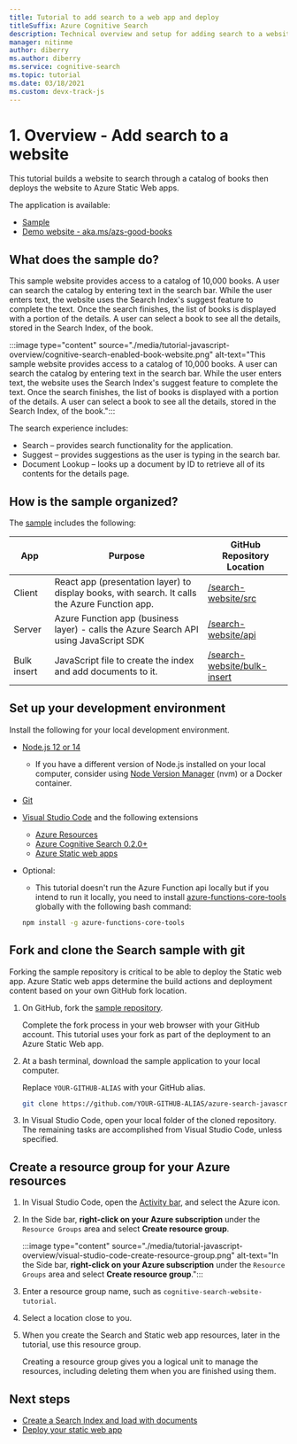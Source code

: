 ```yaml
---
title: Tutorial to add search to a web app and deploy
titleSuffix: Azure Cognitive Search
description: Technical overview and setup for adding search to a website and deploying to Azure Static Web App. 
manager: nitinme
author: diberry
ms.author: diberry
ms.service: cognitive-search
ms.topic: tutorial
ms.date: 03/18/2021
ms.custom: devx-track-js
---
```


# 1. Overview - Add search to a website

This tutorial builds a website to search through a catalog of books then deploys the website to Azure Static Web apps. 

The application is available: 
* [Sample](https://github.com/Azure-Samples/azure-search-javascript-samples/tree/master/search-website)
* [Demo website - aka.ms/azs-good-books](https://aka.ms/azs-good-books)

## What does the sample do? 

This sample website provides access to a catalog of 10,000 books. A user can search the catalog by entering text in the search bar. While the user enters text, the website uses the Search Index's suggest feature to complete the text. Once the search finishes, the list of books is displayed with a portion of the details. A user can select a book to see all the details, stored in the Search Index, of the book. 

:::image type="content" source="./media/tutorial-javascript-overview/cognitive-search-enabled-book-website.png" alt-text="This sample website provides access to a catalog of 10,000 books. A user can search the catalog by entering text in the search bar. While the user enters text, the website uses the Search Index's suggest feature to complete the text. Once the search finishes, the list of books is displayed with a portion of the details. A user can select a book to see all the details, stored in the Search Index, of the book.":::

The search experience includes: 

* Search – provides search functionality for the application.
* Suggest – provides suggestions as the user is typing in the search bar.
* Document Lookup – looks up a document by ID to retrieve all of its contents for the details page.

## How is the sample organized?

The [sample](https://github.com/Azure-Samples/azure-search-javascript-samples/tree/master/search-website) includes the following:

|App|Purpose|GitHub<br>Repository<br>Location|
|--|--|--|
|Client|React app (presentation layer) to display books, with search. It calls the Azure Function app. |[/search-website/src](https://github.com/Azure-Samples/azure-search-javascript-samples/tree/master/search-website/src)|
|Server|Azure Function app (business layer) - calls the Azure Search API using JavaScript SDK |[/search-website/api](https://github.com/Azure-Samples/azure-search-javascript-samples/tree/master/search-website/src)|
|Bulk insert|JavaScript file to create the index and add documents to it.|[/search-website/bulk-insert](https://github.com/Azure-Samples/azure-search-javascript-samples/tree/master/search-website/bulk-insert)|

## Set up your development environment

Install the following for your local development environment. 

- [Node.js 12 or 14](https://nodejs.org/en/download)
    - If you have a different version of Node.js installed on your local computer, consider using [Node Version Manager](https://github.com/nvm-sh/nvm) (nvm) or a Docker container.  
- [Git](https://git-scm.com/downloads)
- [Visual Studio Code](https://code.visualstudio.com/) and the following extensions
    - [Azure Resources](https://marketplace.visualstudio.com/items?itemName=ms-azuretools.vscode-azureresourcegroups)
    - [Azure Cognitive Search 0.2.0+](https://marketplace.visualstudio.com/items?itemName=ms-azuretools.vscode-azurecognitivesearch)
    - [Azure Static web apps](https://marketplace.visualstudio.com/items?itemName=ms-azuretools.vscode-azurestaticwebapps) 
- Optional:
    - This tutorial doesn't run the Azure Function api locally but if you intend to run it locally, you need to install [azure-functions-core-tools](/azure/azure-functions/functions-run-local?tabs=linux%2Ccsharp%2Cbash) globally with the following bash command: 
    
    ```bash
    npm install -g azure-functions-core-tools
    ```

## Fork and clone the Search sample with git

Forking the sample repository is critical to be able to deploy the Static web app. Azure Static web apps determine the build actions and deployment content based on your own GitHub fork location.

1. On GitHub, fork the [sample repository](https://github.com/Azure-Samples/azure-search-javascript-samples). 

    Complete the fork process in your web browser with your GitHub account. This tutorial uses your fork as part of the deployment to an Azure Static Web app. 

1. At a bash terminal, download the sample application to your local computer. 

    Replace `YOUR-GITHUB-ALIAS` with your GitHub alias. 

    ```bash
    git clone https://github.com/YOUR-GITHUB-ALIAS/azure-search-javascript-samples
    ```

1. In Visual Studio Code, open your local folder of the cloned repository. The remaining tasks are accomplished from Visual Studio Code, unless specified.

## Create a resource group for your Azure resources

1. In Visual Studio Code, open the [Activity bar](https://code.visualstudio.com/docs/getstarted/userinterface), and select the Azure icon. 
1. In the Side bar, **right-click on your Azure subscription** under the `Resource Groups` area and select **Create resource group**.

    :::image type="content" source="./media/tutorial-javascript-overview/visual-studio-code-create-resource-group.png" alt-text="In the Side bar, **right-click on your Azure subscription** under the `Resource Groups` area and select **Create resource group**.":::
1. Enter a resource group name, such as `cognitive-search-website-tutorial`. 
1. Select a location close to you.
1. When you create the Search and Static web app resources, later in the tutorial, use this resource group. 

    Creating a resource group gives you a logical unit to manage the resources, including deleting them when you are finished using them.

## Next steps

* [Create a Search Index and load with documents](tutorial-javascript-create-load-index.md)
* [Deploy your static web app](tutorial-javascript-deploy-static-web-app.md)
